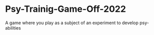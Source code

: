 # Psy-Trainig-Game-Off-2022
A game where you play as a subject of an experiment to develop psy-abilities
